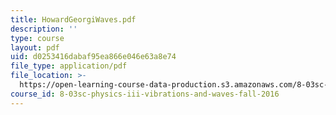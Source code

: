 ```yaml
---
title: HowardGeorgiWaves.pdf
description: ''
type: course
layout: pdf
uid: d0253416dabaf95ea866e046e63a8e74
file_type: application/pdf
file_location: >-
  https://open-learning-course-data-production.s3.amazonaws.com/8-03sc-physics-iii-vibrations-and-waves-fall-2016/d0253416dabaf95ea866e046e63a8e74_MIT8_03SCF16_Text_Ch1.pdf
course_id: 8-03sc-physics-iii-vibrations-and-waves-fall-2016
---
```

